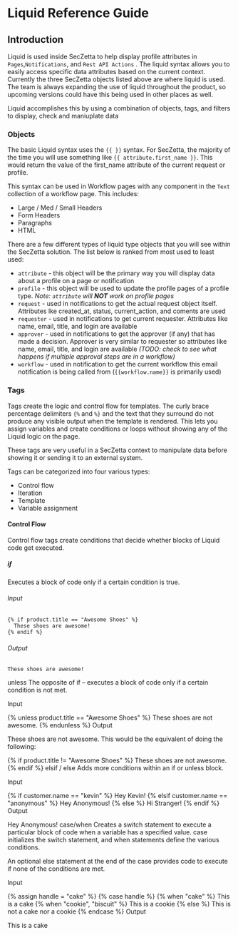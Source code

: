 # Liquid Reference Guide

## Introduction

Liquid is used inside SecZetta to help display profile attributes in `Pages`,`Notifications`, and `Rest API Actions` . The liquid syntax allows you to easily access specific data attributes based on the current context. Currently the three SecZetta objects listed above are where liquid is used. The team is always expanding the use of liquid throughout the product, so upcoming versions could have this being used in other places as well.

Liquid accomplishes this by using a combination of objects, tags, and filters to display, check and maniuplate data

### Objects

The basic Liquid syntax uses the `{{ }}` syntax. For SecZetta, the majority of the time you will use something like `{{ attribute.first_name }}`. This would return the value of the first_name attribute of the current request or profile.

This syntax can be used in Workflow pages with any component in the `Text` collection of a workflow page. This includes:

* Large / Med / Small Headers
* Form Headers
* Paragraphs
* HTML

There are a few different types of liquid type objects that you will see within the SecZetta solution. The list below is ranked from most used to least used:

* `attribute` - this object will be the primary way you will display data about a profile on a page or notification
* `profile` - this object will be used to update the profile pages of a profile type. *Note: `attribute` will **NOT** work on profile pages*
* `request` - used in notifications to get the actual request object itself. Attributes lke created_at,  status, current_action, and coments are used
* `requester` - used in notifications to get current requester. Attributes like name, email, title, and login are available
* `approver` - used in notifications to get the approver (if any) that has made a decision. Approver is very similar to requester so attributes like name, email, title, and login are available *(TODO: check to see what happens if multiple approval steps are in a workflow)*
* `workflow` - used in notification to get the current workflow this email notification is being called from (`{{workflow.name}}` is primarily used)

### Tags 

Tags create the logic and control flow for templates. The curly brace percentage delimiters `{%` and `%}` and the text that they surround do not produce any visible output when the template is rendered. This lets you assign variables and create conditions or loops without showing any of the Liquid logic on the page.

These tags are very useful in a SecZetta context to manipulate data before showing it or sending it to an external system.

Tags can be categorized into four various types:
* Control flow
* Iteration
* Template
* Variable assignment

#### Control Flow
Control flow tags create conditions that decide whether blocks of Liquid code get executed.

##### if

Executes a block of code only if a certain condition is true.

###### Input

```
{% if product.title == "Awesome Shoes" %}
  These shoes are awesome!
{% endif %}
```
###### Output
```
These shoes are awesome!
```

unless
The opposite of if – executes a block of code only if a certain condition is not met.

Input

{% unless product.title == "Awesome Shoes" %}
  These shoes are not awesome.
{% endunless %}
Output

These shoes are not awesome.
This would be the equivalent of doing the following:

{% if product.title != "Awesome Shoes" %}
  These shoes are not awesome.
{% endif %}
elsif / else
Adds more conditions within an if or unless block.

Input

<!-- If customer.name = "anonymous" -->
{% if customer.name == "kevin" %}
  Hey Kevin!
{% elsif customer.name == "anonymous" %}
  Hey Anonymous!
{% else %}
  Hi Stranger!
{% endif %}
Output

Hey Anonymous!
case/when
Creates a switch statement to execute a particular block of code when a variable has a specified value. case initializes the switch statement, and when statements define the various conditions.

An optional else statement at the end of the case provides code to execute if none of the conditions are met.

Input

{% assign handle = "cake" %}
{% case handle %}
  {% when "cake" %}
     This is a cake
  {% when "cookie", "biscuit" %}
     This is a cookie
  {% else %}
     This is not a cake nor a cookie
{% endcase %}
Output

This is a cake


